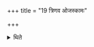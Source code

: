 +++
title = "19 त्रिणव ओजस्कामः"

+++

<details><summary>थिते</summary>

त्रिणव ओजस्कामः १९
</details>
